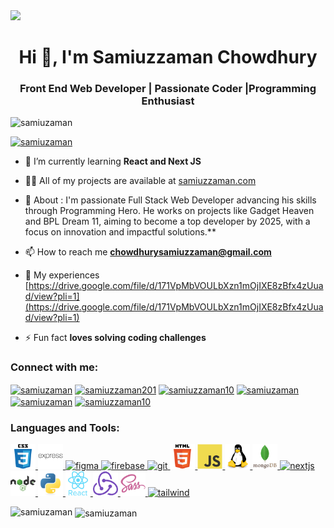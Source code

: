 <img src="https://i.ibb.co.com/Yt8R2JQ/social-media-banner.png">
<h1 align="center">Hi 👋, I'm Samiuzzaman Chowdhury</h1>
<h3 align="center">Front End Web Developer | Passionate Coder |Programming Enthusiast</h3>

<p align="left"> <img src="https://komarev.com/ghpvc/?username=samiuzaman&label=Profile%20views&color=0e75b6&style=flat" alt="samiuzaman" /> </p>

<p align="left"> <a href="https://github.com/ryo-ma/github-profile-trophy"><img src="https://github-profile-trophy.vercel.app/?username=samiuzaman" alt="samiuzaman" /></a> </p>

- 🌱 I’m currently learning **React and Next JS**

- 👨‍💻 All of my projects are available at [samiuzzaman.com](samiuzzaman.com)

- 💬 About : I'm  passionate Full Stack Web Developer advancing his skills through Programming Hero. He works on projects like Gadget Heaven and BPL Dream 11, aiming to become a top developer by 2025, with a focus on innovation and impactful solutions.**

- 📫 How to reach me **chowdhurysamiuzzaman@gmail.com**

- 📄 My experiences [https://drive.google.com/file/d/171VpMbVOULbXzn1mOjIXE8zBfx4zUuad/view?pli=1](https://drive.google.com/file/d/171VpMbVOULbXzn1mOjIXE8zBfx4zUuad/view?pli=1)

- ⚡ Fun fact **loves solving coding challenges**

<h3 align="left">Connect with me:</h3>
<p align="left">
<a href="https://linkedin.com/in/samiuzaman" target="blank"><img align="center" src="https://raw.githubusercontent.com/rahuldkjain/github-profile-readme-generator/master/src/images/icons/Social/linked-in-alt.svg" alt="samiuzaman" height="30" width="40" /></a>
<a href="https://fb.com/samiuzzaman201" target="blank"><img align="center" src="https://raw.githubusercontent.com/rahuldkjain/github-profile-readme-generator/master/src/images/icons/Social/facebook.svg" alt="samiuzzaman201" height="30" width="40" /></a>
<a href="https://www.youtube.com/c/samiuzzaman10" target="blank"><img align="center" src="https://raw.githubusercontent.com/rahuldkjain/github-profile-readme-generator/master/src/images/icons/Social/youtube.svg" alt="samiuzzaman10" height="30" width="40" /></a>
<a href="https://www.codechef.com/users/samiuzaman" target="blank"><img align="center" src="https://cdn.jsdelivr.net/npm/simple-icons@3.1.0/icons/codechef.svg" alt="samiuzaman" height="30" width="40" /></a>
<a href="https://www.leetcode.com/samiuzaman" target="blank"><img align="center" src="https://raw.githubusercontent.com/rahuldkjain/github-profile-readme-generator/master/src/images/icons/Social/leet-code.svg" alt="samiuzaman" height="30" width="40" /></a>
<a href="https://discord.gg/samiuzzaman10" target="blank"><img align="center" src="https://raw.githubusercontent.com/rahuldkjain/github-profile-readme-generator/master/src/images/icons/Social/discord.svg" alt="samiuzzaman10" height="30" width="40" /></a>
</p>

<h3 align="left">Languages and Tools:</h3>
<p align="left"> <a href="https://www.w3schools.com/css/" target="_blank" rel="noreferrer"> <img src="https://raw.githubusercontent.com/devicons/devicon/master/icons/css3/css3-original-wordmark.svg" alt="css3" width="40" height="40"/> </a> <a href="https://expressjs.com" target="_blank" rel="noreferrer"> <img src="https://raw.githubusercontent.com/devicons/devicon/master/icons/express/express-original-wordmark.svg" alt="express" width="40" height="40"/> </a> <a href="https://www.figma.com/" target="_blank" rel="noreferrer"> <img src="https://www.vectorlogo.zone/logos/figma/figma-icon.svg" alt="figma" width="40" height="40"/> </a> <a href="https://firebase.google.com/" target="_blank" rel="noreferrer"> <img src="https://www.vectorlogo.zone/logos/firebase/firebase-icon.svg" alt="firebase" width="40" height="40"/> </a> <a href="https://git-scm.com/" target="_blank" rel="noreferrer"> <img src="https://www.vectorlogo.zone/logos/git-scm/git-scm-icon.svg" alt="git" width="40" height="40"/> </a> <a href="https://www.w3.org/html/" target="_blank" rel="noreferrer"> <img src="https://raw.githubusercontent.com/devicons/devicon/master/icons/html5/html5-original-wordmark.svg" alt="html5" width="40" height="40"/> </a> <a href="https://developer.mozilla.org/en-US/docs/Web/JavaScript" target="_blank" rel="noreferrer"> <img src="https://raw.githubusercontent.com/devicons/devicon/master/icons/javascript/javascript-original.svg" alt="javascript" width="40" height="40"/> </a> <a href="https://www.linux.org/" target="_blank" rel="noreferrer"> <img src="https://raw.githubusercontent.com/devicons/devicon/master/icons/linux/linux-original.svg" alt="linux" width="40" height="40"/> </a> <a href="https://www.mongodb.com/" target="_blank" rel="noreferrer"> <img src="https://raw.githubusercontent.com/devicons/devicon/master/icons/mongodb/mongodb-original-wordmark.svg" alt="mongodb" width="40" height="40"/> </a> <a href="https://nextjs.org/" target="_blank" rel="noreferrer"> <img src="https://cdn.worldvectorlogo.com/logos/nextjs-2.svg" alt="nextjs" width="40" height="40"/> </a> <a href="https://nodejs.org" target="_blank" rel="noreferrer"> <img src="https://raw.githubusercontent.com/devicons/devicon/master/icons/nodejs/nodejs-original-wordmark.svg" alt="nodejs" width="40" height="40"/> </a> <a href="https://www.python.org" target="_blank" rel="noreferrer"> <img src="https://raw.githubusercontent.com/devicons/devicon/master/icons/python/python-original.svg" alt="python" width="40" height="40"/> </a> <a href="https://reactjs.org/" target="_blank" rel="noreferrer"> <img src="https://raw.githubusercontent.com/devicons/devicon/master/icons/react/react-original-wordmark.svg" alt="react" width="40" height="40"/> </a> <a href="https://redux.js.org" target="_blank" rel="noreferrer"> <img src="https://raw.githubusercontent.com/devicons/devicon/master/icons/redux/redux-original.svg" alt="redux" width="40" height="40"/> </a> <a href="https://sass-lang.com" target="_blank" rel="noreferrer"> <img src="https://raw.githubusercontent.com/devicons/devicon/master/icons/sass/sass-original.svg" alt="sass" width="40" height="40"/> </a> <a href="https://tailwindcss.com/" target="_blank" rel="noreferrer"> <img src="https://www.vectorlogo.zone/logos/tailwindcss/tailwindcss-icon.svg" alt="tailwind" width="40" height="40"/> </a> </p>

<p><img align="left" src="https://github-readme-stats.vercel.app/api/top-langs?username=samiuzaman&show_icons=true&locale=en&layout=compact" alt="samiuzaman" /></p>

<p>&nbsp;<img align="center" src="https://github-readme-stats.vercel.app/api?username=samiuzaman&show_icons=true&locale=en" alt="samiuzaman" /></p>


<!---
samiuzaman/samiuzaman is a ✨ special ✨ repository because its `README.md` (this file) appears on your GitHub profile.
You can click the Preview link to take a look at your changes.
--->

